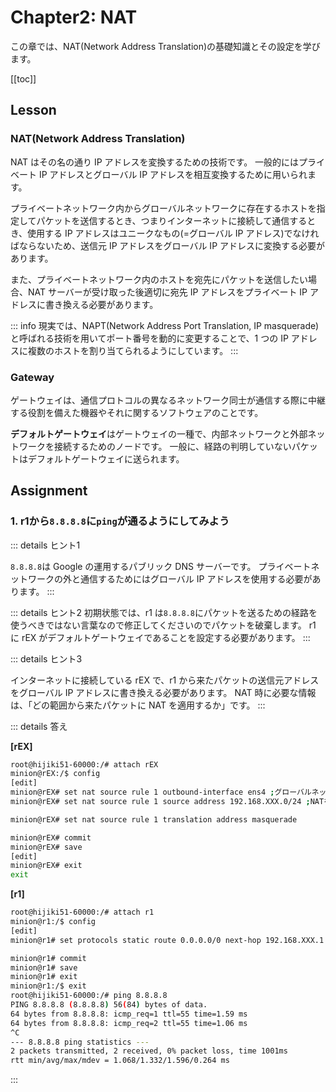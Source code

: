 # Chapter2: NAT

この章では、NAT(Network Address Translation)の基礎知識とその設定を学びます。

[[toc]]
## Lesson

### NAT(Network Address Translation)

NAT はその名の通り IP アドレスを変換するための技術です。
一般的にはプライベート IP アドレスとグローバル IP アドレスを相互変換するために用いられます。

プライベートネットワーク内からグローバルネットワークに存在するホストを指定してパケットを送信するとき、つまりインターネットに接続して通信するとき、使用する IP アドレスはユニークなもの(=グローバル IP アドレス)でなければならないため、送信元 IP アドレスをグローバル IP アドレスに変換する必要があります。

また、プライベートネットワーク内のホストを宛先にパケットを送信したい場合、NAT サーバーが受け取った後適切に宛先 IP アドレスをプライベート IP アドレスに書き換える必要があります。

::: info
現実では、NAPT(Network Address Port Translation, IP masquerade)と呼ばれる技術を用いてポート番号を動的に変更することで、1 つの IP アドレスに複数のホストを割り当てられるようにしています。
::: 
### Gateway

ゲートウェイは、通信プロトコルの異なるネットワーク同士が通信する際に中継する役割を備えた機器やそれに関するソフトウェアのことです。

**デフォルトゲートウェイ**はゲートウェイの一種で、内部ネットワークと外部ネットワークを接続するためのノードです。
一般に、経路の判明していないパケットはデフォルトゲートウェイに送られます。


## Assignment

### 1. r1から`8.8.8.8`に`ping`が通るようにしてみよう

::: details ヒント1

`8.8.8.8`は Google の運用するパブリック DNS サーバーです。
プライベートネットワークの外と通信するためにはグローバル IP アドレスを使用する必要があります。
:::

::: details ヒント2
初期状態では、r1 は`8.8.8.8`にパケットを送るための経路を使うべきではない言葉なので修正してくださいのでパケットを破棄します。
r1 に rEX がデフォルトゲートウェイであることを設定する必要があります。
:::

::: details ヒント3

インターネットに接続している rEX で、r1 から来たパケットの送信元アドレスをグローバル IP アドレスに書き換える必要があります。
NAT 時に必要な情報は、「どの範囲から来たパケットに NAT を適用するか」です。
:::

::: details 答え

**[rEX]**
```sh
root@hijiki51-60000:/# attach rEX
minion@rEX:/$ config
[edit]
minion@rEX# set nat source rule 1 outbound-interface ens4 ;グローバルネットワークとの接続点
minion@rEX# set nat source rule 1 source address 192.168.XXX.0/24 ;NATを適用する送信元ネットワークの範囲

minion@rEX# set nat source rule 1 translation address masquerade

minion@rEX# commit
minion@rEX# save
[edit]
minion@rEX# exit
exit
```

**[r1]**
```sh
root@hijiki51-60000:/# attach r1
minion@r1:/$ config
[edit]
minion@r1# set protocols static route 0.0.0.0/0 next-hop 192.168.XXX.1 ;送信先ネットワークに応じて次のノードを指定

minion@r1# commit
minion@r1# save
minion@r1# exit
minion@r1:/$ exit
root@hijiki51-60000:/# ping 8.8.8.8
PING 8.8.8.8 (8.8.8.8) 56(84) bytes of data.
64 bytes from 8.8.8.8: icmp_req=1 ttl=55 time=1.59 ms
64 bytes from 8.8.8.8: icmp_req=2 ttl=55 time=1.06 ms
^C
--- 8.8.8.8 ping statistics ---
2 packets transmitted, 2 received, 0% packet loss, time 1001ms
rtt min/avg/max/mdev = 1.068/1.332/1.596/0.264 ms
```

:::